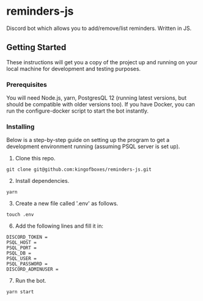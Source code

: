 # reminders-js
Discord bot which allows you to add/remove/list reminders. Written in JS.

## Getting Started

These instructions will get you a copy of the project up and running on your local machine for development and testing purposes.

### Prerequisites

You will need Node.js, yarn, PostgresQL 12 (running latest versions, but should be compatible with older versions too). If you have Docker, you can run the configure-docker script to start the bot instantly.

### Installing

Below is a step-by-step guide on setting up the program to get a development environment running (assuming PSQL server is set up).

1. Clone this repo.

```
git clone git@github.com:kingofboxes/reminders-js.git
```

2. Install dependencies.

```
yarn
```

3. Create a new file called '.env' as follows.

```
touch .env
```

6. Add the following lines and fill it in:

```
DISCORD_TOKEN = 
PSQL_HOST = 
PSQL_PORT = 
PSQL_DB = 
PSQL_USER = 
PSQL_PASSWORD = 
DISCORD_ADMINUSER = 
```

7. Run the bot.

```
yarn start
```